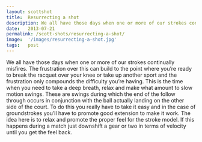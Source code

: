 ```yaml
---
layout: scottshot
title:  Resurrecting a shot
description: We all have those days when one or more of our strokes continually misfires...
date:   2013-07-21
permalink: /scott-shots/resurrecting-a-shot/
image:  '/images/resurrecting-a-shot.jpg'
tags:   post
---
```


We all have those days when one or more of our strokes continually misfires. The frustration over this can build to the point where you’re ready to break the racquet over your knee or take up another sport and the frustration only compounds the difficulty you’re having. This is the time when you need to take a deep breath, relax and make what amount to slow motion swings. These are swings during which the end of the follow through occurs in conjunction with the ball actually landing on the other side of the court. To do this you really have to take it easy and in the case of groundstrokes you’ll have to promote good extension to make it work. The idea here is to relax and promote the proper feel for the stroke model. If this happens during a match just downshift a gear or two in terms of velocity until you get the feel back.
